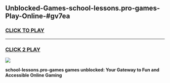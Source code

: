 
## Unblocked-Games-school-lessons.pro-games-Play-Online-#gv7ea
<h3>
<a href="https://premium.freeplayer.one?title=school-lessons.pro-games&ref=24F">CLICK TO PLAY</a></h3>
<hr>

<h3>
<a href="https://premium.freeplayer.one?title=school-lessons.pro-games&ref=24F">CLICK 2 PLAY</a>
  
</h3>

<a href="https://premium.freeplayer.one?title=school-lessons.pro-games&ref=24F/"><img src="https://clearcache.store/games.png"></a>


**school-lessons.pro-games games unblocked: Your Gateway to Fun and Accessible Online Gaming**
